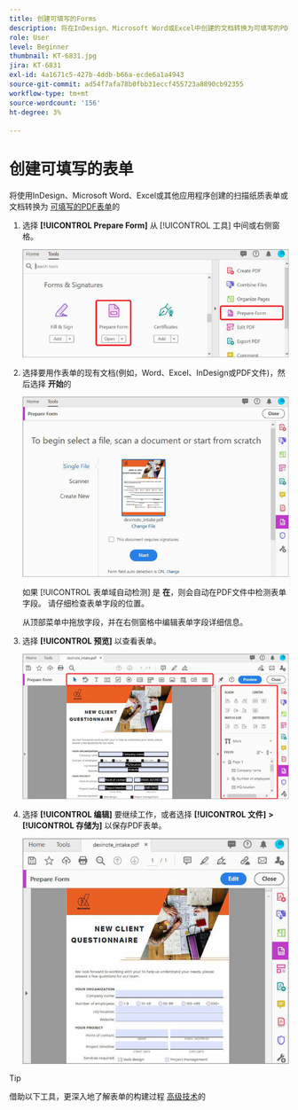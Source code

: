 ```yaml
---
title: 创建可填写的Forms
description: 将在InDesign、Microsoft Word或Excel中创建的文档转换为可填写的PDF表单
role: User
level: Beginner
thumbnail: KT-6831.jpg
jira: KT-6831
exl-id: 4a1671c5-427b-4ddb-b66a-ecde6a1a4943
source-git-commit: ad54f7afa78b0fbb31eccf455723a8890cb92355
workflow-type: tm+mt
source-wordcount: '156'
ht-degree: 3%

---
```


# 创建可填写的表单

将使用InDesign、Microsoft Word、Excel或其他应用程序创建的扫描纸质表单或文档转换为 [可填写的PDF表单](https://www.adobe.com/acrobat/online/sign-pdf.html)的

1. 选择 **[!UICONTROL Prepare Form]** 从 [!UICONTROL 工具] 中间或右侧窗格。

   ![表单步骤1](../assets/Form_1.png)

1. 选择要用作表单的现有文档(例如，Word、Excel、InDesign或PDF文件)，然后选择 **开始**&#x200B;的

   ![表单步骤2](../assets/Form_2.png)

   如果 [!UICONTROL 表单域自动检测] 是 **在**，则会自动在PDF文件中检测表单字段。 请仔细检查表单字段的位置。

   从顶部菜单中拖放字段，并在右侧窗格中编辑表单字段详细信息。

1. 选择 **[!UICONTROL 预览]** 以查看表单。

   ![表单步骤3](../assets/Form_3.png)

1. 选择 **[!UICONTROL 编辑]** 要继续工作，或者选择 **[!UICONTROL 文件]** **>** **[!UICONTROL 存储为]** 以保存PDF表单。

   ![表单步骤4](../assets/Form_4.png)

>[!TIP]
>
>借助以下工具，更深入地了解表单的构建过程 [高级技术](../advanced-tasks/advancedforms.md)的